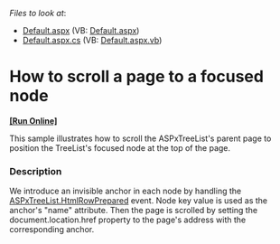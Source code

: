 <!-- default file list -->
*Files to look at*:

* [Default.aspx](./CS/WebSite/Default.aspx) (VB: [Default.aspx](./VB/WebSite/Default.aspx))
* [Default.aspx.cs](./CS/WebSite/Default.aspx.cs) (VB: [Default.aspx.vb](./VB/WebSite/Default.aspx.vb))
<!-- default file list end -->
# How to scroll a page to a focused node
<!-- run online -->
**[[Run Online]](https://codecentral.devexpress.com/e2046/)**
<!-- run online end -->


<p>This sample illustrates how to scroll the ASPxTreeList's parent page to position the TreeList's focused node at the top of the page.</p>


<h3>Description</h3>

<p>We introduce an invisible anchor in each node by handling the <a href="http://documentation.devexpress.com/#AspNet/DevExpressWebASPxTreeListASPxTreeList_HtmlRowPreparedtopic">ASPxTreeList.HtmlRowPrepared</a> event. Node key value is used as the anchor&#39;s &quot;name&quot; attribute. Then the page is scrolled by setting the document.location.href property to the page&#39;s address with the corresponding anchor.</p>

<br/>


